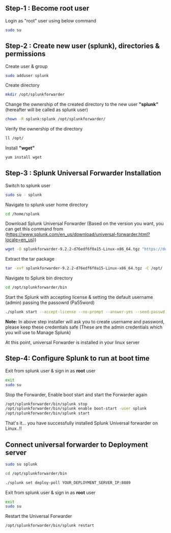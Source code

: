## Step-1 : Become root user
Login as "root" user using below command
```bash
sudo su 
```
## Step-2 : Create new user (splunk), directories & permissions

Create user & group

```bash
sudo adduser splunk
```
Create directory
```bash
mkdir /opt/splunkforwarder
```

Change the ownership of the created directory to the new user **"splunk"** (hereafter will be called as splunk user)

```bash
chown -R splunk:splunk /opt/splunkforwarder/
```


Verify the ownership of the directory
```bash
ll /opt/
```

Install **"wget"**
```bash
yum install wget
```

## Step-3 : Splunk Universal Forwarder Installation

Switch to splunk user 
```bash
sudo su - splunk
```

Navigate to splunk user home directory
```bash
cd /home/splunk
```

Download Splunk Universal Forwarder (Based on the version you want, you can get this command from (https://www.splunk.com/en_us/download/universal-forwarder.html?locale=en_us))
```bash
wget -O splunkforwarder-9.2.2-d76edf6f0a15-Linux-x86_64.tgz "https://download.splunk.com/products/universalforwarder/releases/9.2.2/linux/splunkforwarder-9.2.2-d76edf6f0a15-Linux-x86_64.tgz"
```

Extract the tar package
```bash
tar -xvf splunkforwarder-9.2.2-d76edf6f0a15-Linux-x86_64.tgz -C /opt/
```

Navigate to Splunk bin directory
```bash
cd /opt/splunkforwarder/bin
```

Start the Splunk with accepting license & setting the default username (admin) passing the passowrd (Pa55word)
```bash
./splunk start --accept-license --no-prompt --answer-yes --seed-passwd YOUR_PASSWORD
```

**Note:** In above step installer will ask you to create username and password, please keep these credentials safe (These are the admin credentials which you will use to Manage Splunk)

At this point, universal Forwarder is installed in your linux server

## Step-4: Configure Splunk to run at boot time

Exit from splunk user & sign in as **root** user
``` bash
exit
sudo su 
```

Stop the Forwarder, Enable boot start and start the Forwarder again
``` bash
/opt/splunkforwarder/bin/splunk stop
/opt/splunkforwarder/bin/splunk enable boot-start -user splunk
/opt/splunkforwarder/bin/splunk start
```
That's it... you have successfully installed Splunk Universal forwarder on Linux..!!

## Connect universal forwarder to Deployment server

```bash
sudo su splunk

cd /opt/splunkforwarder/bin

./splunk set deploy-poll YOUR_DEPLOYMENT_SERVER_IP:8089

```
Exit from splunk user & sign in as **root** user
``` bash
exit
sudo su 
```
Restart the Universal Forwarder
```bash
/opt/splunkforwarder/bin/splunk restart
```



